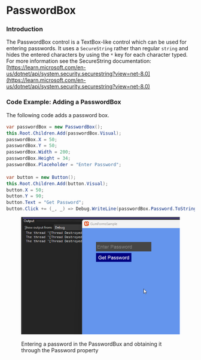 # PasswordBox

### Introduction

The PasswordBox control is a TextBox-like control which can be used for entering passwords. It uses a `SecureString` rather than regular `string` and hides the entered characters by using the `*` key for each character typed. For more information see the SecureString documentation: [https://learn.microsoft.com/en-us/dotnet/api/system.security.securestring?view=net-8.0](https://learn.microsoft.com/en-us/dotnet/api/system.security.securestring?view=net-8.0)

### Code Example: Adding a PasswordBox

The following code adds a password box.&#x20;

```csharp
var passwordBox = new PasswordBox();
this.Root.Children.Add(passwordBox.Visual);
passwordBox.X = 50;
passwordBox.Y = 50;
passwordBox.Width = 200;
passwordBox.Height = 34;
passwordBox.Placeholder = "Enter Password";

var button = new Button();
this.Root.Children.Add(button.Visual);
button.X = 50;
button.Y = 90;
button.Text = "Get Password";
button.Click += (_, _) => Debug.WriteLine(passwordBox.Password.ToString());
```

<figure><img src="../../../../.gitbook/assets/24_06 59 02.gif" alt=""><figcaption><p>Entering a password in the PasswordBux and obtaining it through the Password property</p></figcaption></figure>
